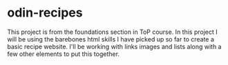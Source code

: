 # odin-recipes
This project is from the foundations section in ToP course.
In this project I will be using the barebones html skills I have picked up so far to create a basic recipe website.
I'll be working with links images and lists along with a few other elements to put this together.